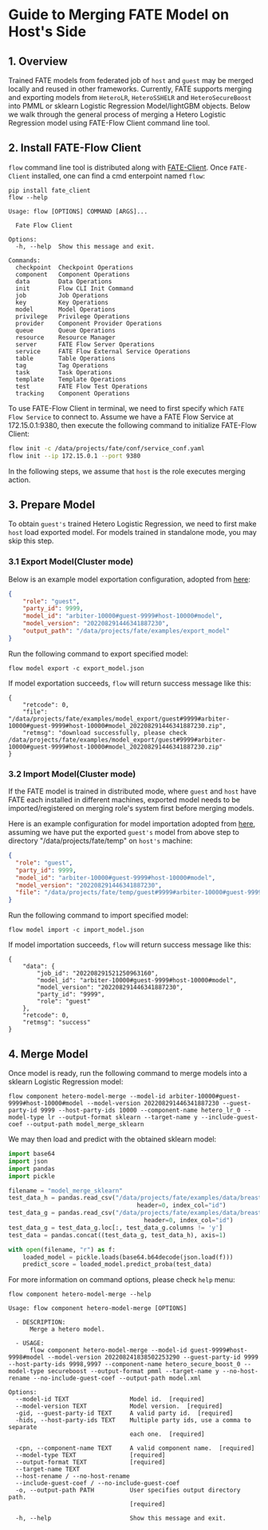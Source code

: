 # Guide to Merging FATE Model on Host's Side

## 1. Overview

Trained FATE models from federated job of `host` and `guest` may be merged locally and reused in other frameworks. 
Currently, FATE supports merging and exporting models from `HeteroLR`, `HeteroSSHELR` and `HeteroSecureBoost` into PMML or sklearn Logistic Regression Model/lightGBM objects.
Below we walk through the general process of merging a Hetero Logistic Regression model using FATE-Flow Client command line tool.

## 2. Install FATE-Flow Client

`flow` command line tool is distributed along with [FATE-Client](https://pypi.org/project/fate-client/).
Once `FATE-Client` installed, one can find a cmd enterpoint named `flow`:

```commandline
pip install fate_client
flow --help
```
```
Usage: flow [OPTIONS] COMMAND [ARGS]...

  Fate Flow Client

Options:
  -h, --help  Show this message and exit.

Commands:
  checkpoint  Checkpoint Operations
  component   Component Operations
  data        Data Operations
  init        Flow CLI Init Command
  job         Job Operations
  key         Key Operations
  model       Model Operations
  privilege   Privilege Operations
  provider    Component Provider Operations
  queue       Queue Operations
  resource    Resource Manager
  server      FATE Flow Server Operations
  service     FATE Flow External Service Operations
  table       Table Operations
  tag         Tag Operations
  task        Task Operations
  template    Template Operations
  test        FATE Flow Test Operations
  tracking    Component Operations
```

To use FATE-Flow Client in terminal, we need to first specify which `FATE Flow Service` to connect to. 
Assume we have a FATE Flow Service at 172.15.0.1:9380, then execute the following command to initialize FATE-Flow Client:

```bash
flow init -c /data/projects/fate/conf/service_conf.yaml
flow init --ip 172.15.0.1 --port 9380
```

In the following steps, we assume that `host` is the role executes merging action.

## 3. Prepare Model

To obtain `guest's` trained Hetero Logistic Regression, we need to first make `host` load exported model.
For models trained in standalone mode, you may skip this step.

### 3.1 Export Model(Cluster mode)

Below is an example model exportation configuration, adopted from [here](https://github.com/FederatedAI/FATE-Flow/blob/main/examples/model/export_model.json):

```json
{
    "role": "guest",
    "party_id": 9999,
    "model_id": "arbiter-10000#guest-9999#host-10000#model",
    "model_version": "202208291446341887230",
    "output_path": "/data/projects/fate/examples/export_model"
}
```

Run the following command to export specified model:

```commandline
flow model export -c export_model.json
``` 

If model exportation succeeds, `flow` will return success message like this:

```
{
    "retcode": 0,
    "file": "/data/projects/fate/examples/model_export/guest#9999#arbiter-10000#guest-9999#host-10000#model_202208291446341887230.zip",
    "retmsg": "download successfully, please check /data/projects/fate/examples/model_export/guest#9999#arbiter-10000#guest-9999#host-10000#model_202208291446341887230.zip"
}
```

### 3.2 Import Model(Cluster mode)

If the FATE model is trained in distributed mode, where `guest` and `host` have FATE each installed in different machines,
exported model needs to be imported/registered on merging role's system first before merging models.

Here is an example configuration for model importation 
adopted from [here](https://github.com/FederatedAI/FATE-Flow/blob/main/examples/model/import_model.json), 
assuming we have put the exported `guest's` model from above step to directory "/data/projects/fate/temp" on `host's` machine:

```json
{
  "role": "guest",
  "party_id": 9999,
  "model_id": "arbiter-10000#guest-9999#host-10000#model",
  "model_version": "202208291446341887230",
  "file": "/data/projects/fate/temp/guest#9999#arbiter-10000#guest-9999#host-10000#model_202208291446341887230.zip"
}
```

Run the following command to import specified model:

```commandline
flow model import -c import_model.json
``` 

If model importation succeeds, `flow` will return success message like this:

```
{
    "data": {
        "job_id": "202208291521250963160",
        "model_id": "arbiter-10000#guest-9999#host-10000#model",
        "model_version": "202208291446341887230",
        "party_id": "9999",
        "role": "guest"
    },
    "retcode": 0,
    "retmsg": "success"
}
```

## 4. Merge Model

Once model is ready, run the following command to merge models into a sklearn Logistic Regression model:

```commandline
flow component hetero-model-merge --model-id arbiter-10000#guest-9999#host-10000#model --model-version 202208291446341887230 --guest-party-id 9999 --host-party-ids 10000 --component-name hetero_lr_0 --model-type lr --output-format sklearn --target-name y --include-guest-coef --output-path model_merge_sklearn
```

We may then load and predict with the obtained sklearn model:

```python
import base64
import json
import pandas
import pickle

filename = "model_merge_sklearn"
test_data_h = pandas.read_csv("/data/projects/fate/examples/data/breast_hetero_host.csv",
                                    header=0, index_col="id")
test_data_g = pandas.read_csv("/data/projects/fate/examples/data/breast_hetero_guest.csv",
                                      header=0, index_col="id")
test_data_g = test_data_g.loc[:, test_data_g.columns != 'y']
test_data = pandas.concat((test_data_g, test_data_h), axis=1)

with open(filename, "r") as f:
    loaded_model = pickle.loads(base64.b64decode(json.load(f)))
    predict_score = loaded_model.predict_proba(test_data)
```

For more information on command options, please check `help` menu:

```commandline
flow component hetero-model-merge --help
```
```
Usage: flow component hetero-model-merge [OPTIONS]

  - DESCRIPTION:
      Merge a hetero model.

  - USAGE:
      flow component hetero-model-merge --model-id guest-9999#host-9998#model --model-version 202208241838502253290 --guest-party-id 9999 --host-party-ids 9998,9997 --component-name hetero_secure_boost_0 --model-type secureboost --output-format pmml --target-name y --no-host-rename --no-include-guest-coef --output-path model.xml

Options:
  --model-id TEXT                 Model id.  [required]
  --model-version TEXT            Model version.  [required]
  -gid, --guest-party-id TEXT     A valid party id.  [required]
  -hids, --host-party-ids TEXT    Multiple party ids, use a comma to separate
                                  each one.  [required]

  -cpn, --component-name TEXT     A valid component name.  [required]
  --model-type TEXT               [required]
  --output-format TEXT            [required]
  --target-name TEXT
  --host-rename / --no-host-rename
  --include-guest-coef / --no-include-guest-coef
  -o, --output-path PATH          User specifies output directory path.
                                  [required]

  -h, --help                      Show this message and exit.
```
